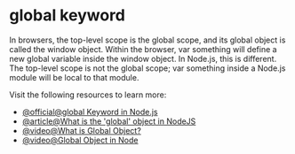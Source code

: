 # global keyword

In browsers, the top-level scope is the global scope, and its global object is called the window object. Within the browser, var something will define a new global variable inside the window object. In Node.js, this is different. The top-level scope is not the global scope; var something inside a Node.js module will be local to that module.

Visit the following resources to learn more:

- [@official@global Keyword in Node.js](https://nodejs.org/api/globals.html#global)
- [@article@What is the 'global' object in NodeJS](https://stackoverflow.com/questions/43627622/)
- [@video@What is Global Object?](https://www.youtube.com/watch?v=jn8PZNBmKm0)
- [@video@Global Object in Node](https://www.youtube.com/watch?v=PY-AycMkEAg)
